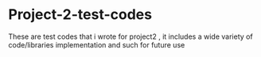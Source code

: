 # Project-2-test-codes
These are test codes that i wrote for project2 , it includes a wide variety of code/libraries implementation and such for future use
